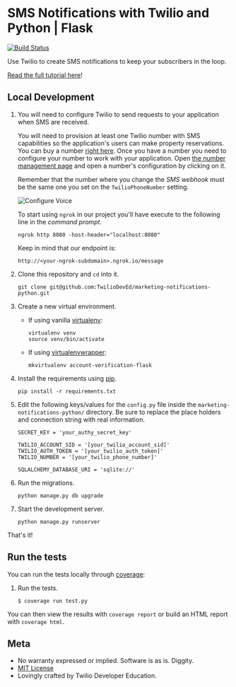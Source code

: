 # SMS Notifications with Twilio and Python | Flask

[![Build Status](https://travis-ci.org/TwilioDevEd/marketing-notifications-flask.svg?branch=master)](https://travis-ci.org/TwilioDevEd/marketing-notifications-flask)

Use Twilio to create SMS notifications to keep your subscribers in the loop.

[Read the full tutorial here](https://www.twilio.com/docs/tutorials/walkthrough/marketing-notifications/python/flask)!

## Local Development

1. You will need to configure Twilio to send requests to your application when SMS are received.

   You will need to provision at least one Twilio number with SMS capabilities
   so the application's users can make property reservations. You can buy a
   number [right here](https://www.twilio.com/user/account/phone-numbers/search).
   Once you have a number you need to configure your number to work with your
   application.
   Open [the number management page](https://www.twilio.com/user/account/phone-numbers/incoming)
   and open a number's configuration by clicking on it.

   Remember that the number where you change the _SMS webhook_ must be the same one you set on the
   `TwilioPhoneNumber` setting.

   ![Configure Voice](http://howtodocs.s3.amazonaws.com/twilio-number-config-all-med.gif)

   To start using `ngrok` in our project you'll have execute to the following
   line in the _command prompt_.

    ```
    ngrok http 8080 -host-header="localhost:8080"
    ```

   Keep in mind that our endpoint is:

    ```
    http://<your-ngrok-subdomain>.ngrok.io/message
    ```

1. Clone this repository and `cd` into it.

    ```
    git clone git@github.com:TwilioDevEd/marketing-notifications-python.git
    ```

1. Create a new virtual environment.

    - If using vanilla [virtualenv](https://virtualenv.pypa.io/en/latest/):

        ```
        virtualenv venv
        source venv/bin/activate
        ```

    - If using [virtualenvwrapper](https://virtualenvwrapper.readthedocs.org/en/latest/):

        ```
        mkvirtualenv account-verification-flask
        ```

1. Install the requirements using [pip](https://pip.pypa.io/en/stable/installing/).

    ```
    pip install -r requirements.txt
    ```

1. Edit the following keys/values for the `config.py` file inside the  `marketing-notifications-python/` directory. Be sure to replace the place holders and connection string with real information.

    ```
    SECRET_KEY = 'your_authy_secret_key'

    TWILIO_ACCOUNT_SID = '[your_twilio_account_sid]'
    TWILIO_AUTH_TOKEN = '[your_twilio_auth_token]'
    TWILIO_NUMBER = '[your_twilio_phone_number]'

    SQLALCHEMY_DATABASE_URI = 'sqlite://'
    ```

1. Run the migrations.

    ```
    python manage.py db upgrade
    ```

1. Start the development server.

    ```
    python manage.py runserver
    ```

That's it!

## Run the tests

You can run the tests locally through [coverage](http://coverage.readthedocs.org/):

1. Run the tests.

    ```
    $ coverage run test.py
    ```

You can then view the results with `coverage report` or build an HTML report with `coverage html`.

## Meta

* No warranty expressed or implied. Software is as is. Diggity.
* [MIT License](http://www.opensource.org/licenses/mit-license.html)
* Lovingly crafted by Twilio Developer Education.
